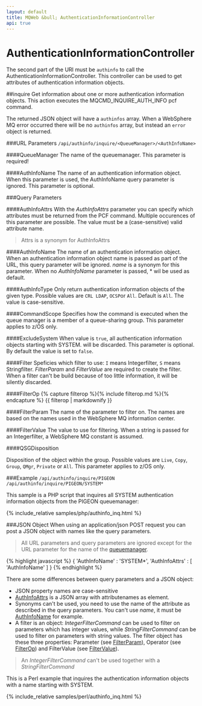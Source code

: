 ```yaml
---
layout: default
title: MQWeb &bull; AuthenticationInformationController
api: true
---
```

AuthenticationInformationController
===================================

The second part of the URI must be `authinfo` to call the AuthenticationInformationController.
This controller can be used to get attributes of authentication information objects.

##<a name="inquire"></a>inquire
Get information about one or more authentication information objects. 
This action executes the MQCMD_INQUIRE_AUTH_INFO pcf command.

The returned JSON object will have a `authinfos` array. When a WebSphere MQ error occurred 
there will be no `authinfos` array, but instead an `error` object is returned.

###<a name="inquireUrl"></a>URL Parameters
`/api/authinfo/inquire/<QueueManager>/<AuthInfoName>`

####<a name="inquireURLQueuemanager"></a>QueueManager
The name of the queuemanager. This parameter is required!

####<a name="inquireURLAuthInfoName"></a>AuthInfoName
The name of an authentication information object. When this parameter is used, the AuthInfoName query parameter is ignored.
This parameter is optional.

###<a name="inquireQuery"></a>Query Parameters

####<a name="inqueryQueryAuthInfoAttrs"></a>AuthInfoAttrs
With the *AuthInfoAttrs* parameter you can specify which attributes must be returned from the PCF command. Multiple occurences of this parameter are possible. The value must be a (case-sensitive) valid attribute name.

> Attrs is a synonym for AuthInfoAttrs

####<a name="inquiryQueryAuthInfoName"></a>AuthInfoName
The name of an authentication information object. When an authentication information object name is passed as
part of the URL, this query parameter will be ignored. *name* is a synonym for this parameter. When no
*AuthInfoName* parameter is passed, * wil be used as default.

####<a name="inquiryQueryAuthInfoType"></a>AuthInfoType
Only return authentication information objects of the given type. Possible values are `CRL LDAP`, `OCSP`or `All`.
Default is `All`. The value is case-sensitive.

####<a name="inquiryQueryCommandScope"></a>CommandScope
Specifies how the command is executed when the queue manager is a member of a queue-sharing group.
This parameter applies to z/OS only.

####<a name="inquiryQueryExcludeSystem"></a>ExcludeSystem
When value is `true`, all authentication information objects starting with SYSTEM. will be discarded.
This parameter is optional. By default the value is set to `false`.

####<a name="inquireQueryFilter"></a>Filter
Speficies which filter to use: `I` means Integerfilter, `S` means Stringfilter.
*FilterParam* and *FilterValue* are required to create the filter. When a filter can't be build
because of too little information, it will be silently discarded.

####<a name="inquireQueryFilterOp"></a>FilterOp
{% capture filterop %}{% include filterop.md %}{% endcapture %}
{{ filterop | markdownify }}

####<a name="inquireQueryFilterParam"></a>FilterParam
The name of the parameter to filter on. The names are based on the names used in the WebSphere MQ information center.

####<a name="inquireQueryFilterValue"></a>FilterValue
The value to use for filtering. When a string is passed for an Integerfilter, a WebSphere MQ constant is assumed.

####<a name="inquiryQueryQSGDisposition"></a>QSGDisposition

Disposition of the object within the group. Possible values are `Live`, `Copy`, `Group`, `QMgr`, `Private` 
or `All`. This parameter applies to z/OS only.

###<a name="inquiryExample"></a>Example
`/api/authinfo/inquire/PIGEON`  
`/api/authinfo/inquire/PIGEON/SYSTEM*`

This sample is a PHP script that inquires all SYSTEM authentication information objects from the PIGEON
queuemanager:

{% include_relative samples/php/authinfo_inq.html %}

###<a name="inquireJSON"></a>JSON Object
When using an application/json POST request you can post a JSON object with names like the
query parameters.

> All URL parameters and query parameters are ignored except for the URL parameter for
> the name of the [queuemanager](#inquireUrlQueueManager).

{% highlight javascript %}
{
  'AuthInfoName' : 'SYSTEM*',
  'AuthInfoAttrs' : [
    'AuthInfoName'
  ]
}
{% endhighlight %}

There are some differences between query parameters and a JSON object:

+ JSON property names are case-sensitive
+ [AuthInfoAttrs](#inquireQueryAuthInfoAttrs) is a JSON array with attributenames as element.
+ Synonyms can't be used, you need to use the name of the attribute
  as described in the query parameters. You can't use *name*, it must be 
  [AuthInfoName](#inquireQueryAuthInfoName) for example.
+ A filter is an object: *IntegerFilterCommand* can be used to filter on parameters which has
  integer values, while *StringFilterCommand* can be used to filter on parameters with string values.
  The filter object has these three properties: Parameter (see [FilterParam](#inquireQueryFilterParam)), 
  Operator (see [FilterOp](#inquireQueryFilterOp)) and FilterValue (see [FilterValue](#inquireQueryFilterValue)).

> An *IntegerFilterCommand* can't be used together with a *StringFilterCommand*

This is a Perl example that inquires the authentication information objects with
a name starting with SYSTEM.

{% include_relative samples/perl/authinfo_inq.html %}

